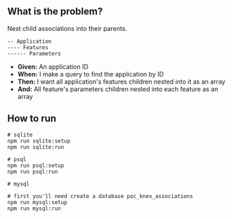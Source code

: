 ## What is the problem?

Nest child associations into their parents.

```
-- Application
---- Features
------ Parameters
```

- **Given:** An application ID
- **When:** I make a query to find the application by ID
- **Then:** I want all application's features children nested into it as an array
- **And:** All feature's parameters children nested into each feature as an array

## How to run

```shell
# sqlite 
npm run sqlite:setup
npm run sqlite:run
```

```shell
# psql
npm run psql:setup
npm run psql:run
```

```
# mysql 

# first you'll need create a database poc_knex_associations
npm run mysql:setup
npm run mysql:run
```
